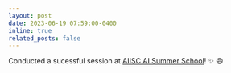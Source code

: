 ```yaml
---
layout: post
date: 2023-06-19 07:59:00-0400
inline: true
related_posts: false
---
```


Conducted a sucessful session at <a href="https://aiisc.ai/safari/index.html">AIISC AI Summer School</a>! ✨ 😄
